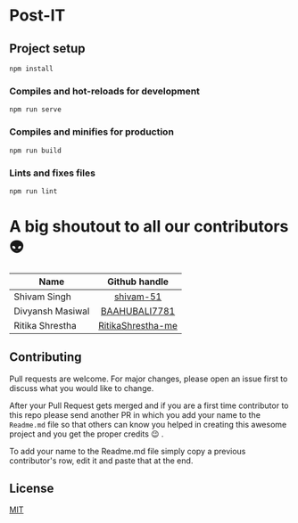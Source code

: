 # Post-IT

## Project setup
```
npm install
```

### Compiles and hot-reloads for development
```
npm run serve
```

### Compiles and minifies for production
```
npm run build
```

### Lints and fixes files
```
npm run lint
```

# A big shoutout to all our contributors :alien:
| Name          | Github handle |
| ------------- |:-------------:|
| Shivam Singh  | [shivam-51](https://github.com/shivam-51/)    |
| Divyansh Masiwal| [BAAHUBALI7781](https://github.com/BAAHUBALI7781/)  |
| Ritika Shrestha |  [RitikaShrestha-me](https://github.com/RitikaShrestha-me)  |


## Contributing
Pull requests are welcome. For major changes, please open an issue first to discuss what you would like to change.

After your Pull Request gets merged and if you are a first time contributor to this repo please send another PR in which you add your name to the `Readme.md` file so that others can know you helped in creating this awesome project and you get the proper credits :wink: .

To add your name to the Readme.md file simply copy a previous contributor's row, edit it and paste that at the end.

## License
[MIT](https://choosealicense.com/licenses/mit/)
